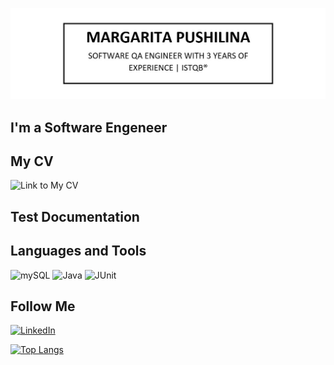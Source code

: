 [![Header](https://github.com/silentturnip/silentturnip/blob/main/assets/Header.jpg)](https://www.linkedin.com/in/mpushilina/)

## I'm a Software Engeneer

## My CV
![Link to My CV](https://drive.google.com/file/d/1iIC4sg_o-OTSewWe1O8y3xWDPqWvrujE/view?usp=sharing)

## Test Documentation
<!-- TEST-DOCUMENTATION-LIST: START -->
<!-- TEST-DOCUMENTATION-LIST: END -->

## Languages and Tools
![mySQL](https://img.shields.io/badge/-mySQL-000000?style=for-the-badge&logo=mysql&logoColor=FFFFFF)
![Java](https://img.shields.io/badge/-Java-000000?style=for-the-badge&logo=Java&logoColor=FFFFFF)
![JUnit](https://img.shields.io/badge/-JUnit-000000?style=for-the-badge&logo=junit5&logoColor=FFFFFF)

## Follow Me
[![LinkedIn](https://img.shields.io/badge/-LinkedIn-000000?style=for-the-badge&logo=LinkedIn&logoColor=FFFFFF)](https://www.linkedin.com/in/mpushilina/)

<!-- https://github.com/anuraghazra/github-readme-stats 
https://github.com/gautamkrishnar/blog-post-workflow -->
[![Top Langs](https://github-readme-stats.vercel.app/api/top-langs/?username=silentturnip&layout=compact)](https://github.com/silentturnip/github-readme-stats)
